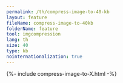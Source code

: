```yaml
---
permalink: /th/compress-image-to-40-kb
layout: feature
fileName: compress-image-to-40kb
folderName: feature
tool: imgcompression
lang: th
size: 40
type: kb
nointernationalization: true
---
```

{%- include compress-image-to-X.html -%}       
